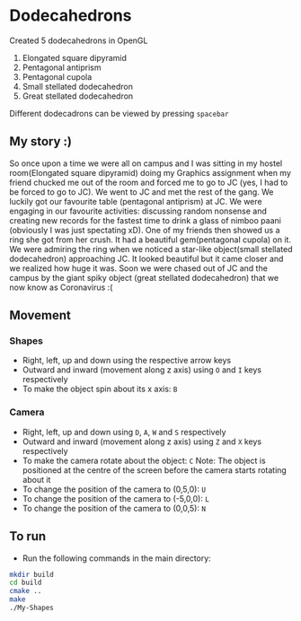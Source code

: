 # Dodecahedrons
Created 5 dodecahedrons in OpenGL
1. Elongated square dipyramid
2. Pentagonal antiprism
3. Pentagonal cupola
4. Small stellated dodecahedron
5. Great stellated dodecahedron

Different dodecadrons can be viewed by pressing `spacebar`

## My story :)
So once upon a time we were all on campus and I was sitting in my hostel room(Elongated square dipyramid) doing my Graphics assignment when my friend chucked me out of the room and forced me to go to JC (yes, I had to be forced to go to JC). We went to JC and met the rest of the gang. We luckily got our favourite table (pentagonal antiprism) at JC. We were engaging in our favourite activities: discussing random nonsense and creating new records for the fastest time to drink a glass of nimboo paani (obviously I was just spectating xD). One of my friends then showed us a ring she got from her crush. It had a beautiful gem(pentagonal cupola) on it. We were admiring the ring when we noticed a star-like object(small stellated dodecahedron) approaching JC. It looked beautiful but it came closer and we realized how huge it was. Soon we were chased out of JC and the campus by the giant spiky object (great stellated dodecahedron) that we now know as Coronavirus :(

## Movement
### Shapes
- Right, left, up and down using the respective arrow keys
- Outward and inward (movement along z axis) using `O` and `I` keys respectively
- To make the object spin about its x axis: `B`

### Camera
- Right, left, up and down using `D`, `A`, `W` and `S` respectively
- Outward and inward (movement along z axis) using `Z` and `X` keys respectively
- To make the camera rotate about the object: `C`
  Note: The object is positioned at the centre of the screen before the camera starts rotating about it
- To change the position of the camera to (0,5,0): `U`
- To change the position of the camera to (-5,0,0): `L`
- To change the position of the camera to (0,0,5): `N`

## To run
- Run the following commands in the main directory:
```bash
mkdir build
cd build
cmake ..
make
./My-Shapes
```
